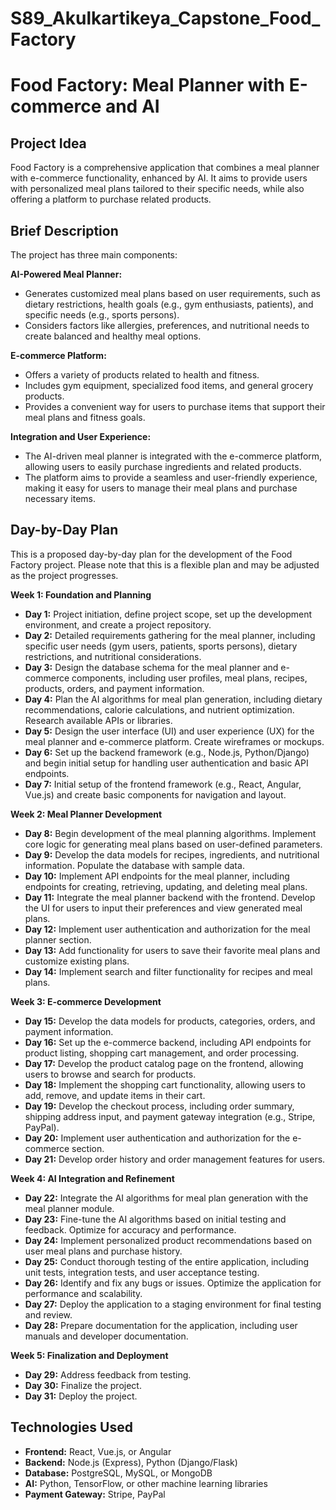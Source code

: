 # S89_Akulkartikeya_Capstone_Food_Factory

# Food Factory: Meal Planner with E-commerce and AI

## Project Idea

Food Factory is a comprehensive application that combines a meal planner with e-commerce functionality, enhanced by AI. It aims to provide users with personalized meal plans tailored to their specific needs, while also offering a platform to purchase related products.


## Brief Description


The project has three main components:

**AI-Powered Meal Planner:**

* Generates customized meal plans based on user requirements, such as dietary restrictions, health goals (e.g., gym enthusiasts, patients), and specific needs (e.g., sports persons).
* Considers factors like allergies, preferences, and nutritional needs to create balanced and healthy meal options.

**E-commerce Platform:**

* Offers a variety of products related to health and fitness.
* Includes gym equipment, specialized food items, and general grocery products.
* Provides a convenient way for users to purchase items that support their meal plans and fitness goals.

**Integration and User Experience:**

* The AI-driven meal planner is integrated with the e-commerce platform, allowing users to easily purchase ingredients and related products.
* The platform aims to provide a seamless and user-friendly experience, making it easy for users to manage their meal plans and purchase necessary items.

## Day-by-Day Plan

This is a proposed day-by-day plan for the development of the Food Factory project. Please note that this is a flexible plan and may be adjusted as the project progresses.

**Week 1: Foundation and Planning**

* **Day 1:** Project initiation, define project scope, set up the development environment, and create a project repository.
* **Day 2:** Detailed requirements gathering for the meal planner, including specific user needs (gym users, patients, sports persons), dietary restrictions, and nutritional considerations.
* **Day 3:** Design the database schema for the meal planner and e-commerce components, including user profiles, meal plans, recipes, products, orders, and payment information.
* **Day 4:** Plan the AI algorithms for meal plan generation, including dietary recommendations, calorie calculations, and nutrient optimization. Research available APIs or libraries.
* **Day 5:** Design the user interface (UI) and user experience (UX) for the meal planner and e-commerce platform. Create wireframes or mockups.
* **Day 6:** Set up the backend framework (e.g., Node.js, Python/Django) and begin initial setup for handling user authentication and basic API endpoints.
* **Day 7:** Initial setup of the frontend framework (e.g., React, Angular, Vue.js) and create basic components for navigation and layout.

**Week 2: Meal Planner Development**

* **Day 8:** Begin development of the meal planning algorithms. Implement core logic for generating meal plans based on user-defined parameters.
* **Day 9:** Develop the data models for recipes, ingredients, and nutritional information. Populate the database with sample data.
* **Day 10:** Implement API endpoints for the meal planner, including endpoints for creating, retrieving, updating, and deleting meal plans.
* **Day 11:** Integrate the meal planner backend with the frontend. Develop the UI for users to input their preferences and view generated meal plans.
* **Day 12:** Implement user authentication and authorization for the meal planner section.
* **Day 13:** Add functionality for users to save their favorite meal plans and customize existing plans.
* **Day 14:** Implement search and filter functionality for recipes and meal plans.

**Week 3: E-commerce Development**

* **Day 15:** Develop the data models for products, categories, orders, and payment information.
* **Day 16:** Set up the e-commerce backend, including API endpoints for product listing, shopping cart management, and order processing.
* **Day 17:** Develop the product catalog page on the frontend, allowing users to browse and search for products.
* **Day 18:** Implement the shopping cart functionality, allowing users to add, remove, and update items in their cart.
* **Day 19:** Develop the checkout process, including order summary, shipping address input, and payment gateway integration (e.g., Stripe, PayPal).
* **Day 20:** Implement user authentication and authorization for the e-commerce section.
* **Day 21:** Develop order history and order management features for users.

**Week 4: AI Integration and Refinement**

* **Day 22:** Integrate the AI algorithms for meal plan generation with the meal planner module.
* **Day 23:** Fine-tune the AI algorithms based on initial testing and feedback. Optimize for accuracy and performance.
* **Day 24:** Implement personalized product recommendations based on user meal plans and purchase history.
* **Day 25:** Conduct thorough testing of the entire application, including unit tests, integration tests, and user acceptance testing.
* **Day 26:** Identify and fix any bugs or issues. Optimize the application for performance and scalability.
* **Day 27:** Deploy the application to a staging environment for final testing and review.
* **Day 28:** Prepare documentation for the application, including user manuals and developer documentation.

**Week 5: Finalization and Deployment**

* **Day 29:** Address feedback from testing.
* **Day 30:** Finalize the project.
* **Day 31:** Deploy the project.

## Technologies Used

* **Frontend:** React, Vue.js, or Angular
* **Backend:** Node.js (Express), Python (Django/Flask)
* **Database:** PostgreSQL, MySQL, or MongoDB
* **AI:** Python, TensorFlow, or other machine learning libraries
* **Payment Gateway:** Stripe, PayPal